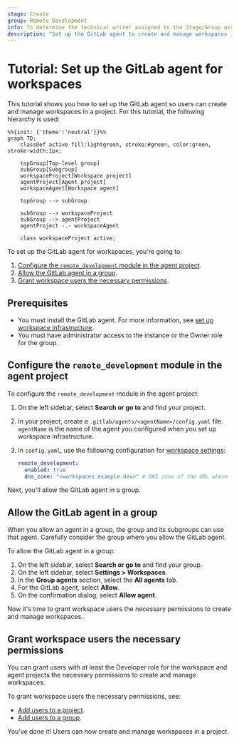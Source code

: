 ```yaml
---
stage: Create
group: Remote Development
info: To determine the technical writer assigned to the Stage/Group associated with this page, see https://handbook.gitlab.com/handbook/product/ux/technical-writing/#assignments
description: "Set up the GitLab agent to create and manage workspaces in a project."
---
```


# Tutorial: Set up the GitLab agent for workspaces

This tutorial shows you how to set up the GitLab agent
so users can create and manage workspaces in a project.
For this tutorial, the following hierarchy is used:

```mermaid
%%{init: {'theme':'neutral'}}%%
graph TD;
    classDef active fill:lightgreen, stroke:#green, color:green, stroke-width:1px;

    topGroup[Top-level group]
    subGroup[Subgroup]
    workspaceProject[Workspace project]
    agentProject[Agent project]
    workspaceAgent[Workspace agent]

    topGroup --> subGroup

    subGroup --> workspaceProject
    subGroup --> agentProject
    agentProject -.- workspaceAgent

    class workspaceProject active;
```

To set up the GitLab agent for workspaces, you're going to:

1. [Configure the `remote_development` module in the agent project](#configure-the-remote_development-module-in-the-agent-project).
1. [Allow the GitLab agent in a group](#allow-the-gitlab-agent-in-a-group).
1. [Grant workspace users the necessary permissions](#grant-workspace-users-the-necessary-permissions).

## Prerequisites

- You must install the GitLab agent.
  For more information, see [set up workspace infrastructure](configuration.md#set-up-workspace-infrastructure).
- You must have administrator access to the instance or the Owner role for the group.

## Configure the `remote_development` module in the agent project

To configure the `remote_development` module in the agent project:

1. On the left sidebar, select **Search or go to** and find your project.
1. In your project, create a `.gitlab/agents/<agentName>/config.yaml` file.
   `agentName` is the name of the agent you configured when you set up workspace infrastructure.
1. In `config.yaml`, use the following configuration for [workspace settings](gitlab_agent_configuration.md#workspace-settings):

   ```yaml
   remote_development:
     enabled: true
     dns_zone: "<workspaces.example.dev>" # DNS zone of the URL where workspaces are available
   ```

Next, you'll allow the GitLab agent in a group.

## Allow the GitLab agent in a group

When you allow an agent in a group, the group and its subgroups can use that agent.
Carefully consider the group where you allow the GitLab agent.

To allow the GitLab agent in a group:

1. On the left sidebar, select **Search or go to** and find your group.
1. On the left sidebar, select **Settings > Workspaces**.
1. In the **Group agents** section, select the **All agents** tab.
1. For the GitLab agent, select **Allow**.
1. On the confirmation dialog, select **Allow agent**.

Now it's time to grant workspace users the necessary permissions to create and manage workspaces.

## Grant workspace users the necessary permissions

You can grant users with at least the Developer role for the workspace and agent projects
the necessary permissions to create and manage workspaces.

To grant workspace users the necessary permissions, see:

- [Add users to a project](../project/members/index.md#add-users-to-a-project).
- [Add users to a group](../group/index.md#add-users-to-a-group).

You've done it! Users can now create and manage workspaces in a project.
